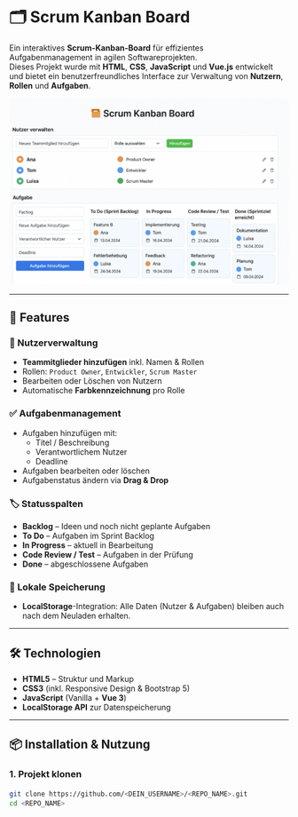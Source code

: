 # 🗂️ Scrum Kanban Board

Ein interaktives **Scrum-Kanban-Board** für effizientes Aufgabenmanagement in agilen Softwareprojekten.  
Dieses Projekt wurde mit **HTML**, **CSS**, **JavaScript** und **Vue.js** entwickelt und bietet ein benutzerfreundliches Interface zur Verwaltung von **Nutzern**, **Rollen** und **Aufgaben**.

![Scrum Kanban Board Vorschau](./preview.png)

---

## 🚀 Features

### 👥 Nutzerverwaltung
- **Teammitglieder hinzufügen** inkl. Namen & Rollen
- Rollen: `Product Owner`, `Entwickler`, `Scrum Master`
- Bearbeiten oder Löschen von Nutzern
- Automatische **Farbkennzeichnung** pro Rolle

### ✅ Aufgabenmanagement
- Aufgaben hinzufügen mit:
  - Titel / Beschreibung
  - Verantwortlichem Nutzer
  - Deadline
- Aufgaben bearbeiten oder löschen
- Aufgabenstatus ändern via **Drag & Drop**

### 🏷️ Statusspalten
- **Backlog** – Ideen und noch nicht geplante Aufgaben
- **To Do** – Aufgaben im Sprint Backlog
- **In Progress** – aktuell in Bearbeitung
- **Code Review / Test** – Aufgaben in der Prüfung
- **Done** – abgeschlossene Aufgaben

### 💾 Lokale Speicherung
- **LocalStorage**-Integration: Alle Daten (Nutzer & Aufgaben) bleiben auch nach dem Neuladen erhalten.

---

## 🛠️ Technologien

- **HTML5** – Struktur und Markup
- **CSS3** (inkl. Responsive Design & Bootstrap 5)
- **JavaScript** (Vanilla + **Vue 3**)
- **LocalStorage API** zur Datenspeicherung

---

## 📦 Installation & Nutzung

### 1. Projekt klonen
```bash
git clone https://github.com/<DEIN_USERNAME>/<REPO_NAME>.git
cd <REPO_NAME>
